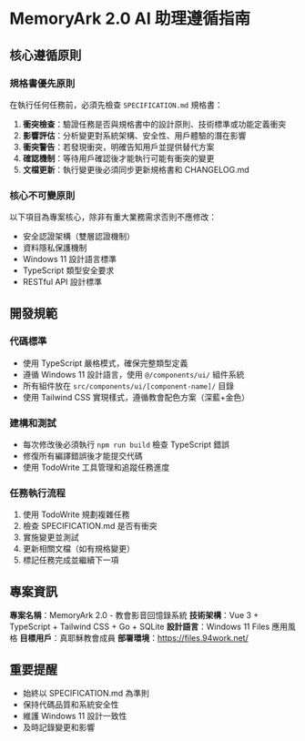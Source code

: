 # MemoryArk 2.0 AI 助理遵循指南

## 核心遵循原則

### 規格書優先原則
在執行任何任務前，必須先檢查 `SPECIFICATION.md` 規格書：

1. **衝突檢查**：驗證任務是否與規格書中的設計原則、技術標準或功能定義衝突
2. **影響評估**：分析變更對系統架構、安全性、用戶體驗的潛在影響
3. **衝突警告**：若發現衝突，明確告知用戶並提供替代方案
4. **確認機制**：等待用戶確認後才能執行可能有衝突的變更
5. **文檔更新**：執行變更後必須同步更新規格書和 CHANGELOG.md

### 核心不可變原則
以下項目為專案核心，除非有重大業務需求否則不應修改：
- 安全認證架構（雙層認證機制）
- 資料隱私保護機制
- Windows 11 設計語言標準
- TypeScript 類型安全要求
- RESTful API 設計標準

## 開發規範

### 代碼標準
- 使用 TypeScript 嚴格模式，確保完整類型定義
- 遵循 Windows 11 設計語言，使用 `@/components/ui/` 組件系統
- 所有組件放在 `src/components/ui/[component-name]/` 目錄
- 使用 Tailwind CSS 實現樣式，遵循教會配色方案（深藍+金色）

### 建構和測試
- 每次修改後必須執行 `npm run build` 檢查 TypeScript 錯誤
- 修復所有編譯錯誤後才能提交代碼
- 使用 TodoWrite 工具管理和追蹤任務進度

### 任務執行流程
1. 使用 TodoWrite 規劃複雜任務
2. 檢查 SPECIFICATION.md 是否有衝突
3. 實施變更並測試
4. 更新相關文檔（如有規格變更）
5. 標記任務完成並繼續下一項

## 專案資訊

**專案名稱**：MemoryArk 2.0 - 教會影音回憶錄系統
**技術架構**：Vue 3 + TypeScript + Tailwind CSS + Go + SQLite
**設計語言**：Windows 11 Files 應用風格
**目標用戶**：真耶穌教會成員
**部署環境**：https://files.94work.net/

## 重要提醒
- 始終以 SPECIFICATION.md 為準則
- 保持代碼品質和系統安全性
- 維護 Windows 11 設計一致性
- 及時記錄變更和影響